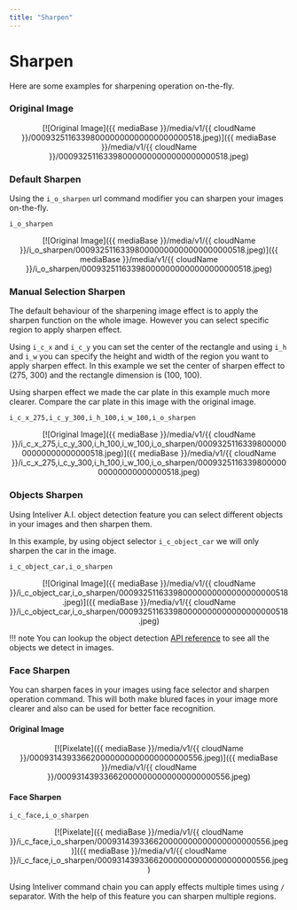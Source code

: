 ```yaml
---
title: "Sharpen"
---
```


# Sharpen

Here are some examples for sharpening operation on-the-fly.

### Original Image 

<center>[![Original Image]({{ mediaBase }}/media/v1/{{ cloudName }}/000932511633980000000000000000000518.jpeg)]({{ mediaBase }}/media/v1/{{ cloudName }}/000932511633980000000000000000000518.jpeg)</center>


### Default Sharpen 

Using the `i_o_sharpen` url command modifier you can sharpen your images on-the-fly.

```
i_o_sharpen
```
<center>[![Original Image]({{ mediaBase }}/media/v1/{{ cloudName }}/i_o_sharpen/000932511633980000000000000000000518.jpeg)]({{ mediaBase }}/media/v1/{{ cloudName }}/i_o_sharpen/000932511633980000000000000000000518.jpeg)</center>


### Manual Selection Sharpen

The default behaviour of the sharpening image effect is to apply the sharpen function on the whole image. However you can select specific region to apply sharpen effect.

Using `i_c_x` and `i_c_y` you can set the center of the rectangle and using `i_h` and `i_w` you can specify the height and width of the region you want to apply sharpen effect. In this example we set the center of sharpen effect to (275, 300) and the rectangle dimension is (100, 100).

Using sharpen effect we made the car plate in this example much more clearer. Compare the car plate in this image with the original image.

```
i_c_x_275,i_c_y_300,i_h_100,i_w_100,i_o_sharpen
```
<center>[![Original Image]({{ mediaBase }}/media/v1/{{ cloudName }}/i_c_x_275,i_c_y_300,i_h_100,i_w_100,i_o_sharpen/000932511633980000000000000000000518.jpeg)]({{ mediaBase }}/media/v1/{{ cloudName }}/i_c_x_275,i_c_y_300,i_h_100,i_w_100,i_o_sharpen/000932511633980000000000000000000518.jpeg)</center>

### Objects Sharpen

Using Inteliver A.I. object detection feature you can select different objects in your images and then sharpen them.

In this example, by using object selector `i_c_object_car` we will only sharpen the car in the image.

```
i_c_object_car,i_o_sharpen
```
<center>[![Original Image]({{ mediaBase }}/media/v1/{{ cloudName }}/i_c_object_car,i_o_sharpen/000932511633980000000000000000000518.jpeg)]({{ mediaBase }}/media/v1/{{ cloudName }}/i_c_object_car,i_o_sharpen/000932511633980000000000000000000518.jpeg)</center>

!!! note
    You can lookup the object detection [API reference](/api-reference/object-detection/) to see all the objects we detect in images.


### Face Sharpen

You can sharpen faces in your images using face selector and sharpen operation command. This will both make blured faces in your image more clearer and also can be used for better face recognition.

#### Original Image 

<center>[![Pixelate]({{ mediaBase }}/media/v1/{{ cloudName }}/000931439336620000000000000000000556.jpeg)]({{ mediaBase }}/media/v1/{{ cloudName }}/000931439336620000000000000000000556.jpeg)</center>

#### Face Sharpen

```
i_c_face,i_o_sharpen
```

<center>[![Pixelate]({{ mediaBase }}/media/v1/{{ cloudName }}/i_c_face,i_o_sharpen/000931439336620000000000000000000556.jpeg)]({{ mediaBase }}/media/v1/{{ cloudName }}/i_c_face,i_o_sharpen/000931439336620000000000000000000556.jpeg)</center>


Using Inteliver command chain you can apply effects multiple times using `/` separator. With the help of this feature you can sharpen multiple regions.

<!-- ### Multi-Selection Sharpen
```
i_c_x_180,i_c_y_300,i_h_100,i_w_100,i_o_sharpen/i_c_face,i_o_sharpen
```
<center>[![Sharpen]({{ mediaBase }}/media/v1/inteliver/i_c_x_180,i_c_y_300,i_h_100,i_w_100,i_o_sharpen/i_c_face,i_o_sharpen/i_h_200,i_o_resize/000837226335640000000000000000000912.jpg)]({{ mediaBase }}/media/v1/inteliver/i_c_x_180,i_c_y_300,i_h_100,i_w_100,i_o_sharpen/i_c_face,i_o_sharpen/000837226335640000000000000000000912.jpg)</center> -->
